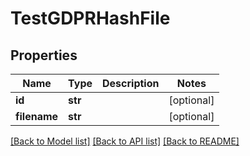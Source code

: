 # TestGDPRHashFile

## Properties
Name | Type | Description | Notes
------------ | ------------- | ------------- | -------------
**id** | **str** |  | [optional] 
**filename** | **str** |  | [optional] 

[[Back to Model list]](../README.md#documentation-for-models) [[Back to API list]](../README.md#documentation-for-api-endpoints) [[Back to README]](../README.md)

